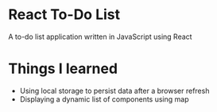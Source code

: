 # React To-Do List

A to-do list application written in JavaScript using React

# Things I learned

* Using local storage to persist data after a browser refresh
* Displaying a dynamic list of components using map

